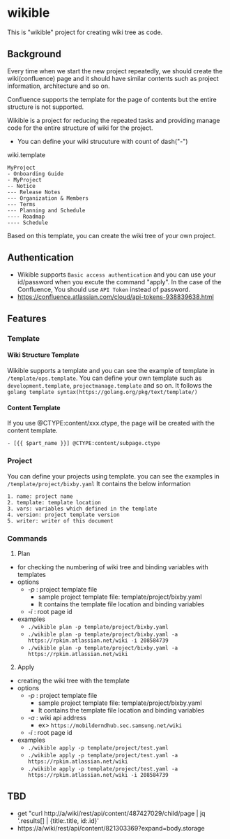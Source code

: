 # wikible
This is "wikible" project for creating wiki tree as code.

## Background
Every time when we start the new project repeatedly, we should create the wiki(confluence) page and it should have similar contents such as project information, architecture and so on.

Confluence supports the template for the page of contents but the entire structure is not supported.

Wikible is a project for reducing the repeated tasks and providing manage code for the entire structure of wiki for the project.

- You can define your wiki strucuture with count of dash("-")

wiki.template
```
MyProject 
- Onboarding Guide 
- MyProject
-- Notice 
--- Release Notes 
--- Organization & Members 
--- Terms 
--- Planning and Schedule 
---- Roadmap 
---- Schedule 
```
Based on this template, you can create the wiki tree of your own project.




## Authentication
- Wikible supports `Basic access authentication` and you can use your id/password when you excute the command "apply".
In the case of the Confluence, You should use `API Token` instead of password.
- https://confluence.atlassian.com/cloud/api-tokens-938839638.html


## Features
### Template
#### Wiki Structure Template
Wikible supports a template and you can see the example of template in `/template/ops.template`.
You can define your own template such as `development.template`, `projectmanage.template` and so on.
It follows the `golang template syntax(https://golang.org/pkg/text/template/)`

#### Content Template
If you use @CTYPE:content/xxx.ctype, the page will be created with the content template.
```
- [{{ $part_name }}] @CTYPE:content/subpage.ctype
```

### Project
You can define your projects using template. you can see the examples in `/template/project/bixby.yaml`
It contains the below information
```
1. name: project name
2. template: template location
3. vars: variables which defined in the template
4. version: project template version
5. writer: writer of this document
```

### Commands
1. Plan
- for checking the numbering of wiki tree and binding variables with templates
- options
  - *-p* : project template file
    - sample project template file: template/project/bixby.yaml
    - It contains the template file location and binding variables
  - *-i* : root page id 
- examples
  - `./wikible plan -p template/project/bixby.yaml`
  - `./wikible plan -p template/project/bixby.yaml -a https://rpkim.atlassian.net/wiki -i 208584739`
  - `./wikible plan -p template/project/bixby.yaml -a https://rpkim.atlassian.net/wiki`
  
2. Apply
- creating the wiki tree with the template
- options
  - *-p* : project template file
    - sample project template file: template/project/bixby.yaml
    - It contains the template file location and binding variables
  - *-a* : wiki api address
    - ex> `https://mobilderndhub.sec.samsung.net/wiki`
  - *-i* : root page id 
- examples
  - `./wikible apply -p template/project/test.yaml`
  - `./wikible apply -p template/project/test.yaml -a https://rpkim.atlassian.net/wiki`
  - `./wikible apply -p template/project/test.yaml -a https://rpkim.atlassian.net/wiki -i 208584739`

## TBD
- get "curl http://a/wiki/rest/api/content/487427029/child/page | jq '.results[] | {title:.title, id:.id}'
- https://a/wiki/rest/api/content/821303369?expand=body.storage
